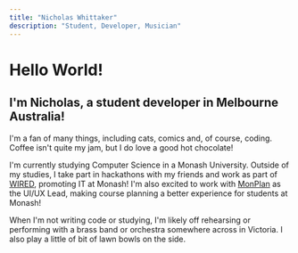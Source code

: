 ```yaml
---
title: "Nicholas Whittaker"
description: "Student, Developer, Musician"
---
```


# Hello World!

## I'm Nicholas, a student developer in Melbourne Australia!

I'm a fan of many things, including cats, comics and, of course, coding. Coffee isn't quite my jam, but I do love a good hot chocolate!

I'm currently studying Computer Science in a Monash University. Outside of my studies, I take part in hackathons with my friends and work as part of [WIRED](http://wired.org.au/), promoting IT at Monash! I'm also excited to work with [MonPlan](https://monplan.github.io) as the UI/UX Lead, making course planning a better experience for students at Monash!

When I'm not writing code or studying, I'm likely off rehearsing or performing with a brass band or orchestra somewhere across in Victoria. I also play a little of bit of lawn bowls on the side.
